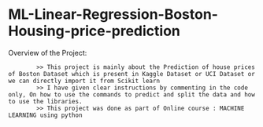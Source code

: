 # ML-Linear-Regression-Boston-Housing-price-prediction
Overview of the Project:
    
            >> This project is mainly about the Prediction of house prices of Boston Dataset which is present in Kaggle Dataset or UCI Dataset or we can directly import it from Scikit learn
            >> I have given clear instructions by commenting in the code only, On how to use the commands to predict and split the data and how to use the libraries.
            >> This project was done as part of Online course : MACHINE LEARNING using python
